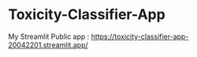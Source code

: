 # Toxicity-Classifier-App
My Streamlit Public app : https://toxicity-classifier-app-20042201.streamlit.app/
